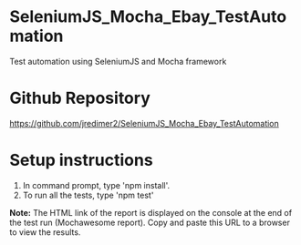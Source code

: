 # SeleniumJS_Mocha_Ebay_TestAutomation
Test automation using SeleniumJS and Mocha framework

# Github Repository
https://github.com/jredimer2/SeleniumJS_Mocha_Ebay_TestAutomation

# Setup instructions

1. In command prompt, type 'npm install'.
2. To run all the tests, type 'npm test'

**Note:** The HTML link of the report is displayed on the console at the end of the test run (Mochawesome report). Copy and paste this URL to a browser to view the results.

    
